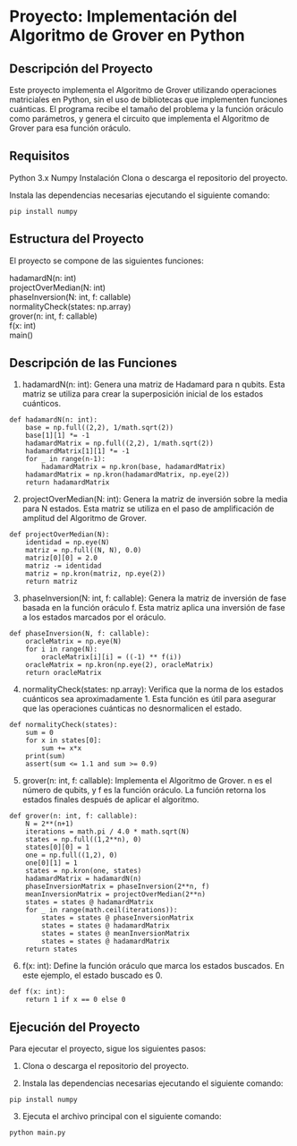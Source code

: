 # Proyecto: Implementación del Algoritmo de Grover en Python
## Descripción del Proyecto
Este proyecto implementa el Algoritmo de Grover utilizando operaciones matriciales en Python, sin el uso de bibliotecas que implementen funciones cuánticas. El programa recibe el tamaño del problema y la función oráculo como parámetros, y genera el circuito que implementa el Algoritmo de Grover para esa función oráculo.

## Requisitos
Python 3.x
Numpy
Instalación
Clona o descarga el repositorio del proyecto.

Instala las dependencias necesarias ejecutando el siguiente comando:
```{code}
pip install numpy
```

## Estructura del Proyecto
El proyecto se compone de las siguientes funciones:

hadamardN(n: int)\
projectOverMedian(N: int)\
phaseInversion(N: int, f: callable)\
normalityCheck(states: np.array)\
grover(n: int, f: callable)\
f(x: int)\
main()

## Descripción de las Funciones
1. hadamardN(n: int):
Genera una matriz de Hadamard para n qubits. Esta matriz se utiliza para crear la superposición inicial de los estados cuánticos.
```{code}
def hadamardN(n: int):
    base = np.full((2,2), 1/math.sqrt(2))
    base[1][1] *= -1
    hadamardMatrix = np.full((2,2), 1/math.sqrt(2))
    hadamardMatrix[1][1] *= -1
    for _ in range(n-1):
        hadamardMatrix = np.kron(base, hadamardMatrix)
    hadamardMatrix = np.kron(hadamardMatrix, np.eye(2))
    return hadamardMatrix
```
2. projectOverMedian(N: int):
Genera la matriz de inversión sobre la media para N estados. Esta matriz se utiliza en el paso de amplificación de amplitud del Algoritmo de Grover.
```{code}
def projectOverMedian(N):
    identidad = np.eye(N)
    matriz = np.full((N, N), 0.0)
    matriz[0][0] = 2.0
    matriz -= identidad
    matriz = np.kron(matriz, np.eye(2))
    return matriz
```

3. phaseInversion(N: int, f: callable):
Genera la matriz de inversión de fase basada en la función oráculo f. Esta matriz aplica una inversión de fase a los estados marcados por el oráculo.
```{code}
def phaseInversion(N, f: callable):
    oracleMatrix = np.eye(N)
    for i in range(N):
        oracleMatrix[i][i] = ((-1) ** f(i))
    oracleMatrix = np.kron(np.eye(2), oracleMatrix)
    return oracleMatrix
```
4. normalityCheck(states: np.array):
Verifica que la norma de los estados cuánticos sea aproximadamente 1. Esta función es útil para asegurar que las operaciones cuánticas no desnormalicen el estado.

```{code}
def normalityCheck(states):
    sum = 0
    for x in states[0]:
        sum += x*x
    print(sum)
    assert(sum <= 1.1 and sum >= 0.9)

```

5. grover(n: int, f: callable):
Implementa el Algoritmo de Grover. n es el número de qubits, y f es la función oráculo. La función retorna los estados finales después de aplicar el algoritmo.

```{code}
def grover(n: int, f: callable):
    N = 2**(n+1)
    iterations = math.pi / 4.0 * math.sqrt(N)
    states = np.full((1,2**n), 0)
    states[0][0] = 1
    one = np.full((1,2), 0)
    one[0][1] = 1
    states = np.kron(one, states)
    hadamardMatrix = hadamardN(n)
    phaseInversionMatrix = phaseInversion(2**n, f)
    meanInversionMatrix = projectOverMedian(2**n)
    states = states @ hadamardMatrix
    for _ in range(math.ceil(iterations)):
        states = states @ phaseInversionMatrix
        states = states @ hadamardMatrix
        states = states @ meanInversionMatrix
        states = states @ hadamardMatrix
    return states

```

6. f(x: int):
Define la función oráculo que marca los estados buscados. En este ejemplo, el estado buscado es 0.
```{code}
def f(x: int):
    return 1 if x == 0 else 0
```

## Ejecución del Proyecto
Para ejecutar el proyecto, sigue los siguientes pasos:

1. Clona o descarga el repositorio del proyecto.

2. Instala las dependencias necesarias ejecutando el siguiente comando:
```{code}
pip install numpy
```
3. Ejecuta el archivo principal con el siguiente comando:
```{code}
python main.py
```
